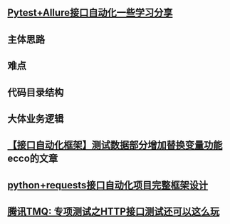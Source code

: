 ## [Pytest+Allure接口自动化一些学习分享](https://mp.weixin.qq.com/s/MSleA8CMxhbbFhaDs2XT8g)

## 主体思路



## 难点



## 代码目录结构



## 大体业务逻辑





## [【接口自动化框架】测试数据部分增加替换变量功能](https://blog.csdn.net/qq_30758629/article/details/105034991)ecco的文章





## [python+requests接口自动化项目完整框架设计](https://mp.weixin.qq.com/s/u_dB06akjyZ3PuzhLFkiug)



## [腾讯TMQ: 专项测试之HTTP接口测试还可以这么玩](https://mp.weixin.qq.com/s/8Jbp-Ph84vos6qWdclxecw)

